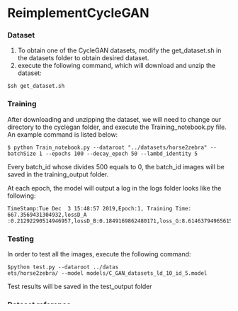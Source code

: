 # ReimplementCycleGAN
### Dataset
1. To obtain one of the CycleGAN datasets, modify the get_dataset.sh in the datasets folder to obtain desired dataset.
2. execute the following command, which will download and unzip the dataset:
```
$sh get_dataset.sh
```

### Training
After downloading and unzipping the dataset, we will need to change our directory to the cyclegan folder, and execute the Training_notebook.py file. An example command is listed below:
```
$ python Train_notebook.py --dataroot "../datasets/horse2zebra" --batchSize 1 --epochs 100 --decay_epoch 50 --lambd_identity 5
```

Every batch_id whose divides 500 equals to 0, the batch_id images will be saved in the training_output folder.

At each epoch, the model will output a log in the logs folder looks like the following:
```
TimeStamp:Tue Dec  3 15:48:57 2019,Epoch:1, Training Time: 667.3569431304932,lossD_A :0.21292290514946957,lossD_B:0.1849169862480171,loss_G:8.614637949656153
```

### Testing
In order to test all the images, execute the following command:
```
$python test.py --dataroot ../datas
ets/horse2zebra/ --model models/C_GAN_datasets_ld_10_id_5.model 
```
Test results will be saved in the test_output folder

### Dataset reference
https://github.com/junyanz/pytorch-CycleGAN-and-pix2pix/blob/master/docs/datasets.md
